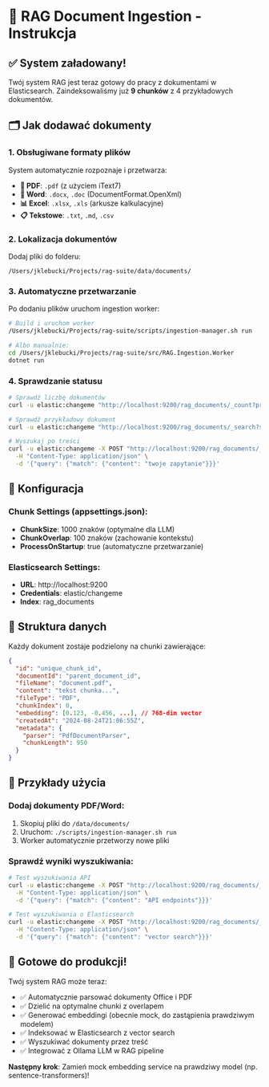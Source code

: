 # 📄 RAG Document Ingestion - Instrukcja

## ✅ System załadowany!

Twój system RAG jest teraz gotowy do pracy z dokumentami w Elasticsearch. Zaindeksowaliśmy już **9 chunków** z 4 przykładowych dokumentów.

## 🗂 Jak dodawać dokumenty

### 1. Obsługiwane formaty plików

System automatycznie rozpoznaje i przetwarza:

- **📄 PDF**: `.pdf` (z użyciem iText7)
- **📝 Word**: `.docx`, `.doc` (DocumentFormat.OpenXml)
- **📊 Excel**: `.xlsx`, `.xls` (arkusze kalkulacyjne)
- **📋 Tekstowe**: `.txt`, `.md`, `.csv`

### 2. Lokalizacja dokumentów

Dodaj pliki do folderu:
```
/Users/jklebucki/Projects/rag-suite/data/documents/
```

### 3. Automatyczne przetwarzanie

Po dodaniu plików uruchom ingestion worker:

```bash
# Build i uruchom worker
/Users/jklebucki/Projects/rag-suite/scripts/ingestion-manager.sh run

# Albo manualnie:
cd /Users/jklebucki/Projects/rag-suite/src/RAG.Ingestion.Worker
dotnet run
```

### 4. Sprawdzanie statusu

```bash
# Sprawdź liczbę dokumentów
curl -u elastic:changeme "http://localhost:9200/rag_documents/_count?pretty"

# Sprawdź przykładowy dokument
curl -u elastic:changeme "http://localhost:9200/rag_documents/_search?size=1&pretty"

# Wyszukaj po treści
curl -u elastic:changeme -X POST "http://localhost:9200/rag_documents/_search?pretty" \
  -H "Content-Type: application/json" \
  -d '{"query": {"match": {"content": "twoje zapytanie"}}}'
```

## 🔧 Konfiguracja

### Chunk Settings (appsettings.json):
- **ChunkSize**: 1000 znaków (optymalne dla LLM)
- **ChunkOverlap**: 100 znaków (zachowanie kontekstu)
- **ProcessOnStartup**: true (automatyczne przetwarzanie)

### Elasticsearch Settings:
- **URL**: http://localhost:9200
- **Credentials**: elastic/changeme
- **Index**: rag_documents

## 📁 Struktura danych

Każdy dokument zostaje podzielony na chunki zawierające:

```json
{
  "id": "unique_chunk_id",
  "documentId": "parent_document_id", 
  "fileName": "document.pdf",
  "content": "tekst chunka...",
  "fileType": "PDF",
  "chunkIndex": 0,
  "embedding": [0.123, -0.456, ...], // 768-dim vector
  "createdAt": "2024-08-24T21:06:55Z",
  "metadata": {
    "parser": "PdfDocumentParser",
    "chunkLength": 950
  }
}
```

## 🚀 Przykłady użycia

### Dodaj dokumenty PDF/Word:
1. Skopiuj pliki do `/data/documents/`
2. Uruchom: `./scripts/ingestion-manager.sh run`
3. Worker automatycznie przetworzy nowe pliki

### Sprawdź wyniki wyszukiwania:
```bash
# Test wyszukiwania API
curl -u elastic:changeme -X POST "http://localhost:9200/rag_documents/_search" \
  -H "Content-Type: application/json" \
  -d '{"query": {"match": {"content": "API endpoints"}}}'

# Test wyszukiwania o Elasticsearch
curl -u elastic:changeme -X POST "http://localhost:9200/rag_documents/_search" \
  -H "Content-Type: application/json" \
  -d '{"query": {"match": {"content": "vector search"}}}'
```

## 🎯 Gotowe do produkcji!

Twój system RAG może teraz:
- ✅ Automatycznie parsować dokumenty Office i PDF
- ✅ Dzielić na optymalne chunki z overlapem
- ✅ Generować embeddingi (obecnie mock, do zastąpienia prawdziwym modelem)
- ✅ Indeksować w Elasticsearch z vector search
- ✅ Wyszukiwać dokumenty przez treść
- ✅ Integrować z Ollama LLM w RAG pipeline

**Następny krok**: Zamień mock embedding service na prawdziwy model (np. sentence-transformers)!

